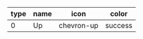 type      |name    |icon       |color
----------|--------|-----------|-------
0         |Up      |chevron-up |success